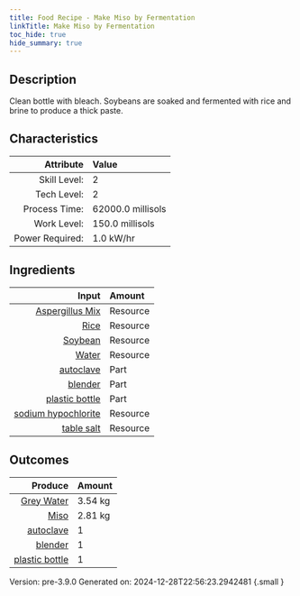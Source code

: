 ```yaml
---
title: Food Recipe - Make Miso by Fermentation
linkTitle: Make Miso by Fermentation
toc_hide: true
hide_summary: true
---
```


## Description
Clean bottle with bleach. Soybeans are soaked and fermented with rice and brine to produce a thick paste.

## Characteristics

| Attribute      | Value |
|--------:|:------|
|Skill Level:|2|
|Tech Level:|2|
|Process Time:|62000.0 millisols|
|Work Level:|150.0 millisols|
|Power Required:|1.0 kW/hr|

## Ingredients

| Input      | Amount |
|--------:|:------|
|[Aspergillus Mix](/docs/definitions/resource/aspergillus-mix)|Resource|0.001 kg|
|[Rice](/docs/definitions/resource/rice)|Resource|0.4 kg|
|[Soybean](/docs/definitions/resource/soybean)|Resource|0.7 kg|
|[Water](/docs/definitions/resource/water)|Resource|5.25 kg|
|[autoclave](/docs/definitions/part/autoclave)|Part|1|
|[blender](/docs/definitions/part/blender)|Part|1|
|[plastic bottle](/docs/definitions/part/plastic-bottle)|Part|1|
|[sodium hypochlorite](/docs/definitions/resource/sodium-hypochlorite)|Resource|0.002 kg|
|[table salt](/docs/definitions/resource/table-salt)|Resource|0.3 kg|

## Outcomes


| Produce      | Amount |
|--------:|:------|
|[Grey Water](/docs/definitions/resource/grey-water)|3.54 kg|
|[Miso](/docs/definitions/resource/miso)|2.81 kg|
|[autoclave](/docs/definitions/part/autoclave)|1|
|[blender](/docs/definitions/part/blender)|1|
|[plastic bottle](/docs/definitions/part/plastic-bottle)|1|


Version: pre-3.9.0 Generated on: 2024-12-28T22:56:23.2942481
{.small }

